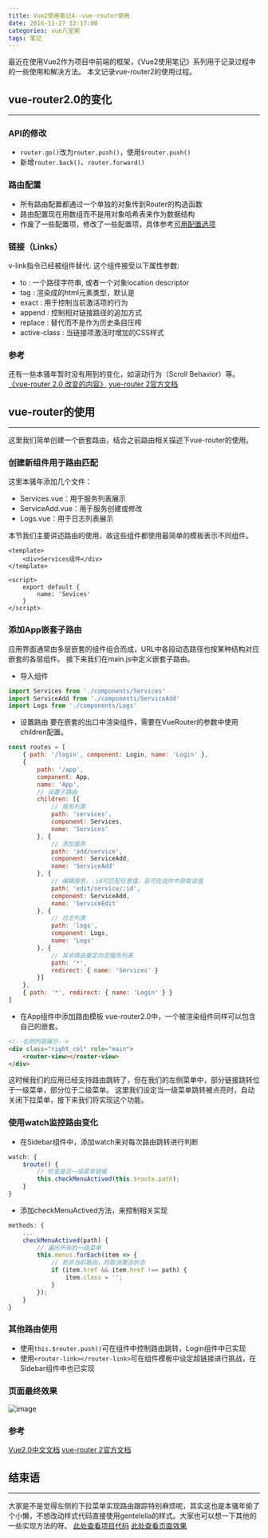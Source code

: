 ```yaml
---
title: Vue2使用笔记4--vue-router使用
date: 2016-11-27 12:17:00
categories: vue八宝粥
tags: 笔记
---
```

最近在使用Vue2作为项目中前端的框架，《Vue2使用笔记》系列用于记录过程中的一些使用和解决方法。
本文记录vue-router2的使用过程。
<!--more-->

## vue-router2.0的变化
---
### API的修改
- `router.go()`改为`router.push()`，使用`$router.push()`
- 新增`router.back()`、`router.forward()`

### 路由配置
- 所有路由配置都通过一个单独的对象传到Router的构造函数
- 路由配置现在用数组而不是用对象哈希表来作为数据结构
- 作废了一些配置项，修改了一些配置项，具体参考[可用配置选项](https://github.com/vuejs/vue-router/blob/43183911dedfbb30ebacccf2d76ced74d998448a/flow/declarations.js#L8-L16)

### 链接（Links）
v-link指令已经被<router-link>组件替代. 这个组件接受以下属性参数:
- to : 一个路径字符串, 或者一个对象location descriptor
- tag : 渲染成的html元素类型，默认是<a>
- exact : 用于控制当前激活项的行为
- append : 控制相对链接路径的追加方式
- replace : 替代而不是作为历史条目压榨
- active-class : 当链接项激活时增加的CSS样式

### 参考
还有一些本骚年暂时没有用到的变化，如滚动行为（Scroll Behavior）等。
[《vue-router 2.0 改变的内容》](https://segmentfault.com/a/1190000006623100?utm_source=tuicool&utm_medium=referral)
[vue-router 2官方文档](http://router.vuejs.org/zh-cn/index.html)

## vue-router的使用
---
这里我们简单创建一个嵌套路由，结合之前路由相关描述下vue-router的使用。

### 创建新组件用于路由匹配
这里本骚年添加几个文件：
- Services.vue：用于服务列表展示
- ServiceAdd.vue：用于服务创建或修改
- Logs.vue：用于日志列表展示

本节我们主要讲述路由的使用，故这些组件都使用最简单的模板表示不同组件。
``` vue
<template>
	<div>Services组件</div>
</template>

<script>
    export default {
        name: 'Sevices'
    }
</script>
```

### 添加App嵌套子路由
应用界面通常由多层嵌套的组件组合而成，URL中各段动态路径也按某种结构对应嵌套的各层组件。
接下来我们在main.js中定义嵌套子路由。
- 导入组件

``` js
import Services from './components/Services'
import ServiceAdd from './components/ServiceAdd'
import Logs from './components/Logs'
```

- 设置路由
要在嵌套的出口中渲染组件，需要在VueRouter的参数中使用children配置。

``` js
const routes = [
    { path: '/login', component: Login, name: 'Login' },
    {
        path: '/app',
        component: App,
        name: 'App',
        // 设置子路由
        children: [{
            // 服务列表
            path: 'services', 
            component: Services,
            name: 'Services'
        }, {
            // 添加服务
            path: 'add/service', 
            component: ServiceAdd,
            name: 'ServiceAdd'
        }, {
            // 编辑服务，:id可匹配任意值，且可在组件中获取该值
            path: 'edit/service/:id', 
            component: ServiceAdd,
            name: 'ServiceEdit'
        }, {
            // 日志列表
            path: 'logs',
            component: Logs,
            name: 'Logs'
        }, {
            // 其余路由重定向至服务列表
            path: '*',
            redirect: { name: 'Services' }
        }]
    },
    { path: '*', redirect: { name: 'Login' } }
]
```

- 在App组件中添加路由模板
vue-router2.0中，一个被渲染组件同样可以包含自己的嵌套<router-view>。

``` html
<!--右侧内容展示-->
<div class="right_col" role="main">
	<router-view></router-view>
</div>
```
这时候我们的应用已经支持路由跳转了，但在我们的左侧菜单中，部分链接跳转位于一级菜单，部分位于二级菜单。
这里我们设定当一级菜单跳转被点亮时，自动关闭下拉菜单，接下来我们将实现这个功能。

### 使用watch监控路由变化
- 在Sidebar组件中，添加watch来对每次路由跳转进行判断

``` js
watch: {
	$route() {
		// 检查是否一级菜单链接
		this.checkMenuActived(this.$route.path);
	}
}
```

- 添加checkMenuActived方法，来控制相关实现

``` js
methods: {
	...
	checkMenuActived(path) {
		// 遍历所有的一级菜单
		this.menus.forEach(item => {
			// 若非当前路由，则取消激活状态
			if (item.href && item.href !== path) {
				item.class = '';
			}
		});
	}
}
```

### 其他路由使用
- 使用`this.$router.push()`可在组件中控制路由跳转，Login组件中已实现
- 使用`<router-link></router-link>`可在组件模板中设定超链接进行挑战，在Sidebar组件中也已实现

### 页面最终效果
![image](https://github-imglib-1255459943.cos.ap-chengdu.myqcloud.com/1E1E.tmp.png)

### 参考
[Vue2.0中文文档](https://vuefe.cn/guide/)
[vue-router 2官方文档](http://router.vuejs.org/zh-cn/index.html)

## 结束语
-----
大家是不是觉得左侧的下拉菜单实现路由跟踪特别麻烦呢，其实这也是本骚年偷了个小懒，不想改动样式代码直接使用gentelella的样式。大家也可以想一下其他的一些实现方法的呀。
[此处查看项目代码](https://github.com/godbasin/godbasin.github.io/tree/blog-codes/vue2-notes/4-vue-router)
[此处查看页面效果](http://ofyya1gfg.bkt.clouddn.com/4-vue-router/index.html#/App)
